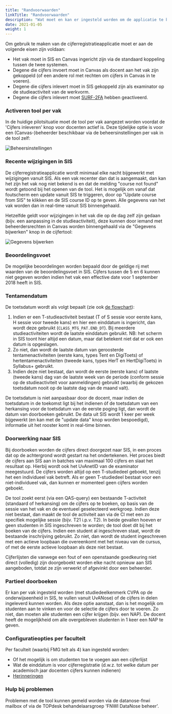 ```yaml
---
title: "Randvoorwaarden"
linkTitle: "Randvoorwaarden"
description: "Wat moet en kan er ingesteld worden om de applicatie te kunnen gebruiken?"
date: 2021-01-05
weight: 1
---
```


Om gebruik te maken van de cijferregistratieapplicatie moet er aan de volgende eisen zijn voldaan:
- Het vak moet in SIS en Canvas ingericht zijn via de standaard koppeling tussen de twee systemen.
- Degene die cijfers invoert moet in Canvas als docent aan het vak zijn gekoppeld (of een andere rol met rechten om cijfers in Canvas in te voeren).
- Degene die cijfers inlevert moet in SIS gekoppeld zijn als examinator op de studieactiviteit van de werkvorm.
- Degene die cijfers inlevert moet [SURF-2FA](https://medewerker.uva.nl/content-secured/az/tweestapsverificatie/surf/surf.html) hebben geactiveerd.

### Activeren tool per vak
In de huidige pilotsituatie moet de tool per vak aangezet worden voordat de 'Cijfers inleveren' knop voor docenten actief is. Deze tijdelijke optie is voor een (Canvas-)beheerder beschikbaar via de beheersinstellingen per vak in de tool zelf:

![Beheersinstellingen](/course_setup.nl.png)

### Recente wijzigingen in SIS
De cijferregistratieapplicatie wordt minimaal elke nacht bijgewerkt met wijzigingen vanuit SIS. Als een vak recenter dan dat is aangemaakt, dan kan het zijn het vak nog niet bekend is en dat de melding "course not found" wordt getoond bij het openen van de tool. Het is mogelijk om vanaf dat foutscherm een update vanuit SIS te triggeren, door op "Update course from SIS" te klikken en de SIS course ID op te geven. Alle gegevens van het vak worden dan in real-time vanuit SIS binnengehaald.

Hetzelfde geldt voor wijzigingen in het vak die op de dag zelf zijn gedaan (bijv. een aanpassing in de studieactiviteit), deze kunnen door iemand met beheerdersrechten in Canvas worden binnengehaald via de "Gegevens bijwerken" knop in de cijfertool:

![Gegevens bijwerken](/update_data.nl.png)

### Beoordelingsvoet
De mogelijke beoordelingen worden bepaald door de geldige rij met waarden van de beoordelingsvoet in SIS. Cijfers tussen de 5 en 6 kunnen niet gegeven worden indien het vak een effective date voor 1 september 2018 heeft in SIS.

### Tentamendatum 
De toetsdatum wordt als volgt bepaalt (zie ook [de flowchart](/flowchart_toetsdatum.pdf)):
1.	Indien er een T-studieactiviteit bestaat (T of S sessie voor eerste kans, H sessie voor tweede kans) en hier een einddatum is ingericht, dan wordt deze gebruikt (`CLASS_MTG_PAT.END_DT`). Bij meerdere studieactiviteiten wordt de laatste einddatum gebruikt. NB: het scherm in SIS toont hier altijd een datum, maar dat betekent niet dat er ook een datum is opgeslagen.
2.	Zo niet, dan wordt de laatste datum van geroosterde tentamenactiviteiten (eerste kans, types Tent en DigiToets) of hertentamenactiviteiten (tweede kans, types HerT en HertDigiToets) in Syllabus+ gebruikt.
3.	Indien deze niet bestaat, dan wordt de eerste (eerste kans) of laatste (tweede kans) dag van de laatste week van de periode (conform sessie op de studieactiviteit voor aanmeldingen) gebruikt (waarbij de gekozen toetsdatum nooit op de laatste dag van de maand valt). 

De toetsdatum is niet aanpasbaar door de docent, maar indien de toetsdatum in de toekomst ligt bij het indienen óf de toetsdatum van een herkansing voor de toetsdatum van de eerste poging ligt, dan wordt de datum van doorboeken gebruikt. De data uit SIS wordt 1 keer per week bijgewerkt (en kan met de "update data" knop worden bespoedigd), informatie uit het rooster komt in real-time binnen.

### Doorwerking naar SIS
Bij doorboeken worden de cijfers direct doorgezet naar SIS, in een proces dat op de achtergrond wordt gestart na het ondertekenen. Het proces biedt de cijfers aan SIS aan in batches van maximaal 100 cijfers en slaat het resultaat op. Hierbij wordt ook het UvAnetID van de examinator meegestuurd. De cijfers worden altijd op een T-studiedeel geboekt, tenzij het een individueel vak betreft. Als er geen T-studiedeel bestaat voor een niet-individueel vak, dan kunnen er momenteel geen cijfers worden geboekt. 

De tool zoekt eerst (via een QAS-query) een bestaande T-activiteit (standaard of herkansing) om de cijfers op te boeken, op basis van de sessie van het vak en de eventueel geselecteerd werkgroep. Indien deze niet bestaat, dan maakt de tool de activiteit aan via de CI met een zo specifiek mogelijke sessie (bijv. T21 i.p.v. T2). In beide gevallen hoeven er geen studenten in SIS ingeschreven te worden; de tool doet dit bij het boeken van de cijfers. Indien een student al ingeschreven staat, wordt de bestaande inschrijving gebruikt. Zo niet, dan wordt de student ingeschreven met een actieve loopbaan die overeenkomt met het niveau van de cursus, of met de eerste actieve loopbaan als deze niet bestaat.

Cijferlijsten die vanwege een fout of een openstaande goedkeuring niet direct (volledig) zijn doorgeboekt worden elke nacht opnieuw aan SIS aangeboden, totdat ze zijn verwerkt of afgevinkt door een beheerder.

### Partieel doorboeken
Er kan per vak ingesteld worden (met studiedeelkenmerk CVPA op de onderwijseenheid in SIS, te vullen vanuit UvANose) of de cijfers in delen ingeleverd kunnen worden. Als deze optie aanstaat, dan is het mogelijk om studenten aan te vinken en voor de selectie de cijfers door te voeren. Zo niet, dan moeten alle studenten een cijfer krijgen (bijv. een NAP). De docent heeft de mogelijkheid om alle overgebleven studenten in 1 keer een NAP te geven. 

### Configuratieopties per faculteit
Per faculteit (waarbij FMG telt als 4) kan ingesteld worden:
- Of het mogelijk is om studenten toe te voegen aan een cijferlijst
- Wat de einddatum is voor cijferregistratie (d.w.z. tot welke datum per academisch jaar docenten cijfers kunnen indienen)
- [Herinneringen](../admin/reminders)

### Hulp bij problemen 
Problemen met de tool kunnen gemeld worden via de datanose-fnwi mailbox of via de TOPdesk behandelaarsgroep 'FNWI DataNose beheer'.